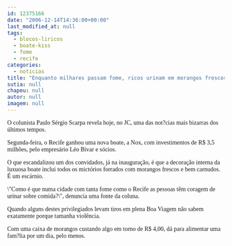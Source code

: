 ```yaml
---
id: 12375166
date: "2006-12-14T14:36:00+00:00"
last_modified_at: null
tags:
  - blocos-liricos
  - boate-kiss
  - fome
  - recife
categories:
  - noticias
title: "Enquanto milhares passam fome, ricos urinam em morangos frescos em boate do Recife"
sutia: null
chapeu: null
autor: null
imagem: null
---
```

<p><P><FONT face=Verdana>O colunista Paulo Sérgio Scarpa revela hoje, no JC,&nbsp;uma das not?cias mais bizarras dos últimos tempos.</FONT></P></p>
<p><P><FONT face=Verdana>Segunda-feira, o Recife ganhou uma&nbsp;nova boate, a Nox,&nbsp;com investimentos de R$ 3,5 milhões, pelo empresário Léo Bivar e sócios.</P></FONT></p>
<p><P><FONT face=Verdana>O que escandalizou um dos convidados, já&nbsp;na inauguração, é que a decoração interna da luxuosa boate inclui todos os mictórios forrados com morangos frescos e bem carnudos. É um escárnio.</FONT></P></p>
<p><P><FONT face=Verdana>\"Como é que numa cidade com tanta fome como o Recife as pessoas têm coragem de urinar sobre comida?\", denuncia uma fonte da coluna. </FONT></P></p>
<p><P><FONT face=Verdana>Quando alguns destes privilegiados levam tiros em plena Boa Viagem não sabem exatamente porque tamanha violência.</FONT></P></p>
<p><P><FONT face=Verdana>Com uma caixa de morangos custando algo em torno de R$ 4,00, dá para alimentar uma fam?lia por um dia, pelo menos.</FONT></P> </p>
